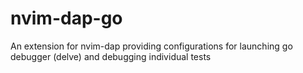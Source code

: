 # nvim-dap-go
An extension for nvim-dap providing configurations for launching go debugger (delve) and debugging individual tests
